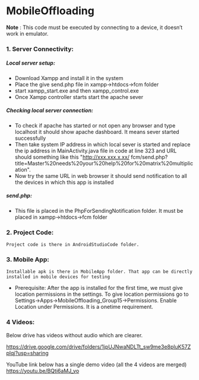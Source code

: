 # MobileOffloading


**Note** : This code must be executed by connecting to a device, it doesn’t work in emulator.

### 1.	Server Connectivity:
##### Local server setup:
   - Download Xampp and install it in the system
  - Place the give send.php file in xampp->htdocs->fcm folder 
   - start xampp_start.exe and then xampp_control.exe
   - Once Xampp controller starts start the apache sever
##### Checking local server connection:
   - To check if apache has started or not open any browser and type localhost it should show apache dashboard. It means sever started successfully
   - Then take system IP address in which local sever is started and replace the ip address in MainActivity.java file in code at line 323 and URL should something like this "http://xxx.xxx.x.xx/ fcm/send.php?title=Master%20needs%20your%20help%20for%20matrix%20multiplication". 
   - Now try the same URL in web browser it should send notification to all the devices in which this app is installed
##### send.php:
   - This file is placed in the PhpForSendingNotification folder. It must be placed in xampp->htdocs->fcm folder

### 2.	Project Code:
    Project code is there in AndroidStudioCode folder.
### 3.	Mobile App:
    Installable apk is there in MobileApp folder. That app can be directly installed in mobile devices for testing
   - Prerequisite:
     After the app is installed for the first time, we must give location permissions in the settings. To give location permissions go to Settings->Apps->MobileOffloading_Group15->Permissions. Enable Location under Permissions. It is a onetime requirement.

### 4	Videos:
Below drive has videos without audio which are clearer.

https://drive.google.com/drive/folders/1jpUJNwaNDLTt_sw9me3e8pluK57Zplqj?usp=sharing

YouTube link below has a single demo video (all the 4 videos are merged)
https://youtu.be/BQti6aMJ_vo



 
